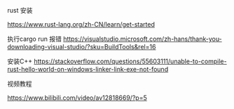 rust  安装

https://www.rust-lang.org/zh-CN/learn/get-started



执行cargo run 报错
https://visualstudio.microsoft.com/zh-hans/thank-you-downloading-visual-studio/?sku=BuildTools&rel=16

安装C++
https://stackoverflow.com/questions/55603111/unable-to-compile-rust-hello-world-on-windows-linker-link-exe-not-found

视频教程

https://www.bilibili.com/video/av12818669/?p=5
